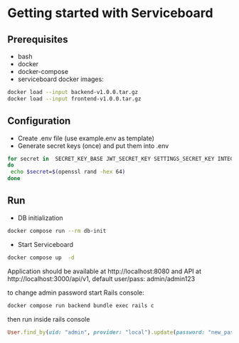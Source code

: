 # Getting started with Serviceboard
## Prerequisites
- bash
- docker
- docker-compose
- serviceboard docker images:
```bash
docker load --input backend-v1.0.0.tar.gz
docker load --input frontend-v1.0.0.tar.gz
```

## Configuration
- Create .env file (use example.env as template)
- Generate secret keys (once) and put them into .env
```bash
for secret in  SECRET_KEY_BASE JWT_SECRET_KEY SETTINGS_SECRET_KEY INTEGRATIONS_SECRET_KEY
do
 echo $secret=$(openssl rand -hex 64)
done
```

## Run
- DB initialization
```bash
docker compose run --rm db-init 
```
- Start Serviceboard
```bash
docker compose up  -d
```
Application should be available at http://localhost:8080 and API at http://localhost:3000/api/v1, default user/pass: admin/admin123

to change admin password start Rails console:
```bash
docker compose run backend bundle exec rails c
```
then run inside rails console
```ruby
User.find_by(uid: "admin", provider: "local").update(password: "new_password")
```
